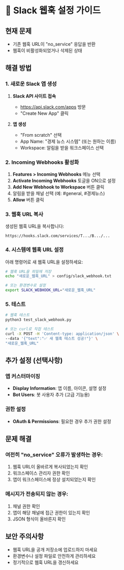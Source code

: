 # 🔧 Slack 웹훅 설정 가이드

## 현재 문제
- 기존 웹훅 URL이 "no_service" 응답을 반환
- 웹훅이 비활성화되었거나 삭제된 상태

## 해결 방법

### 1. 새로운 Slack 앱 생성

1. **Slack API 사이트 접속**
   - https://api.slack.com/apps 방문
   - "Create New App" 클릭

2. **앱 생성**
   - "From scratch" 선택
   - App Name: "경제 뉴스 시스템" (또는 원하는 이름)
   - Workspace: 알림을 받을 워크스페이스 선택

### 2. Incoming Webhooks 활성화

1. **Features > Incoming Webhooks** 메뉴 선택
2. **Activate Incoming Webhooks** 토글을 ON으로 설정
3. **Add New Webhook to Workspace** 버튼 클릭
4. 알림을 받을 채널 선택 (예: #general, #경제뉴스)
5. **Allow** 버튼 클릭

### 3. 웹훅 URL 복사

생성된 웹훅 URL을 복사합니다:
```
https://hooks.slack.com/services/T.../B.../...
```

### 4. 시스템에 웹훅 URL 설정

아래 명령어로 새 웹훅 URL을 설정하세요:

```bash
# 웹훅 URL을 파일에 저장
echo "새로운_웹훅_URL" > config/slack_webhook.txt

# 또는 환경변수로 설정
export SLACK_WEBHOOK_URL="새로운_웹훅_URL"
```

### 5. 테스트

```bash
# 웹훅 테스트
python3 test_slack_webhook.py

# 또는 curl로 직접 테스트
curl -X POST -H 'Content-type: application/json' \
--data '{"text":"✅ 새 웹훅 테스트 성공!"}' \
"새로운_웹훅_URL"
```

## 추가 설정 (선택사항)

### 앱 커스터마이징
- **Display Information**: 앱 이름, 아이콘, 설명 설정
- **Bot Users**: 봇 사용자 추가 (고급 기능용)

### 권한 설정
- **OAuth & Permissions**: 필요한 경우 추가 권한 설정

## 문제 해결

### 여전히 "no_service" 오류가 발생하는 경우:
1. 웹훅 URL이 올바르게 복사되었는지 확인
2. 워크스페이스 관리자 권한 확인
3. 앱이 워크스페이스에 정상 설치되었는지 확인

### 메시지가 전송되지 않는 경우:
1. 채널 권한 확인
2. 앱이 해당 채널에 접근 권한이 있는지 확인
3. JSON 형식이 올바른지 확인

## 보안 주의사항
- 웹훅 URL을 공개 저장소에 업로드하지 마세요
- 환경변수나 설정 파일로 안전하게 관리하세요
- 정기적으로 웹훅 URL을 갱신하세요
